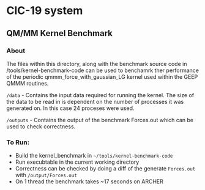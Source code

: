 # ClC-19 system

## QM/MM Kernel Benchmark

### About

The files within this directory, along with the benchmark source code in /tools/kernel-benchmark-code can be used to benchamrk ther performance of the periodic qmmm_force_with_gaussian_LG kernel used within the GEEP QMMM routines. 



``/data`` - Contains the input data required for running the kernel. The size of the data to be read in is dependent on the number of processes it was generated on. In this case 24 proceses were used.

``/outputs`` - Contains the output of the benchmark Forces.out which can be used to check correctness.




### To Run: 

* Build the kernel_benchmark in ``~/tools/kernel-benchmark-code``
* Run execubtable in the current working directory
* Correctness can be checked by doing a diff of the generate ``Forces.out`` with ``/output/Forces.out``
* On 1 thread the benchmark takes ~17 seconds on ARCHER